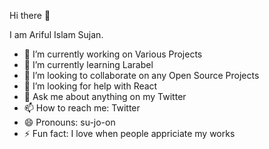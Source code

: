  Hi there 👋

I am Ariful Islam Sujan. 


- 🔭 I’m currently working on Various Projects
- 🌱 I’m currently learning Larabel
- 👯 I’m looking to collaborate on any Open Source Projects
- 🤔 I’m looking for help with React
- 💬 Ask me about anything on my Twitter
- 📫 How to reach me: Twitter
- 😄 Pronouns: su-jo-on
- ⚡ Fun fact: I love when people appriciate my works

